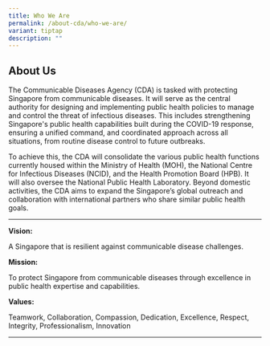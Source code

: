 ```yaml
---
title: Who We Are
permalink: /about-cda/who-we-are/
variant: tiptap
description: ""
---
```

<h2>About Us<br></h2>
<p>The Communicable Diseases Agency (CDA) is tasked with protecting Singapore
from communicable diseases. It will serve as the central authority for
designing and implementing public health policies to manage and control
the threat of infectious diseases. This includes strengthening Singapore's
public health capabilities built during the COVID-19 response, ensuring
a unified command, and coordinated approach across all situations, from
routine disease control to future outbreaks.</p>
<p>To achieve this, the CDA will consolidate the various public health functions
currently housed within the Ministry of Health (MOH), the National Centre
for Infectious Diseases (NCID), and the Health Promotion Board (HPB). It
will also oversee the National Public Health Laboratory. Beyond domestic
activities, the CDA aims to expand the Singapore’s global outreach and
collaboration with international partners who share similar public health
goals.</p>
<hr>
<p><strong>Vision:</strong>
</p>
<p>A Singapore that is resilient against communicable disease challenges.</p>
<p><strong>Mission:</strong>
</p>
<p>To protect Singapore from communicable diseases through excellence in
public health expertise and capabilities.</p>
<p><strong>Values:</strong>
</p>
<p>Teamwork, Collaboration, Compassion, Dedication, Excellence, Respect,
Integrity, Professionalism, Innovation</p>
<hr>
<p></p>
<p></p>
<h3></h3>
<p></p>